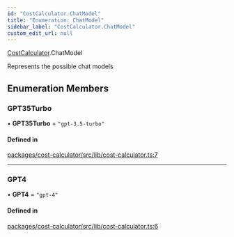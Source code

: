 ```yaml
---
id: "CostCalculator.ChatModel"
title: "Enumeration: ChatModel"
sidebar_label: "CostCalculator.ChatModel"
custom_edit_url: null
---
```


[CostCalculator](../modules/CostCalculator.md).ChatModel

Represents the possible chat models

## Enumeration Members

### GPT35Turbo

• **GPT35Turbo** = ``"gpt-3.5-turbo"``

#### Defined in

[packages/cost-calculator/src/lib/cost-calculator.ts:7](https://github.com/Oneirocom/MagickML/blob/f74165ec/packages/cost-calculator/src/lib/cost-calculator.ts#L7)

___

### GPT4

• **GPT4** = ``"gpt-4"``

#### Defined in

[packages/cost-calculator/src/lib/cost-calculator.ts:6](https://github.com/Oneirocom/MagickML/blob/f74165ec/packages/cost-calculator/src/lib/cost-calculator.ts#L6)
